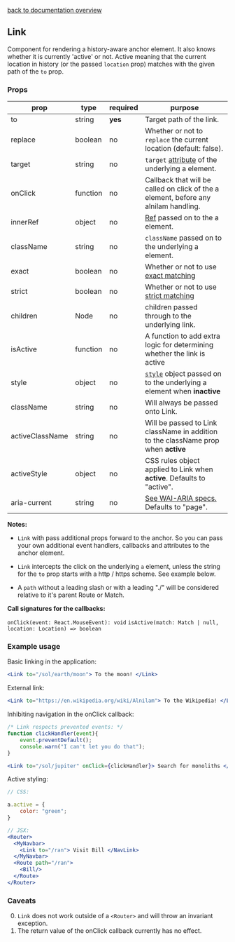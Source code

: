 [back to documentation overview](../readme.md)

## Link

Component for rendering a history-aware anchor element. It also knows whether it is currently 'active' or not. Active meaning that the current location in history (or the passed ```location``` prop) matches with the given path of the ```to``` prop.

### Props

| prop            | type     | required | purpose
|-----------------|----------|----------|---------
| to              | string   | **yes**  | Target path of the link.
| replace         | boolean  | no       | Whether or not to ```replace``` the current location (default: false).
| target          | string   | no       | ```target``` [attribute](https://developer.mozilla.org/en-US/docs/Web/HTML/Element/a#Attributes) of the underlying a element.
| onClick         | function | no       | Callback that will be called on click of the a element, before any alnilam handling.
| innerRef        | object   | no       | [Ref](https://reactjs.org/docs/refs-and-the-dom.html) passed on to the a element.
| className       | string   | no       | ```className``` passed on to the underlying a element.
| exact           | boolean  | no       | Whether or not to use [exact matching](../recipes/matching_options.md#exact)
| strict          | boolean  | no       | Whether or not to use [strict matching](../recipes/matching_options.md#strict)
| children        | Node     | no       | children passed through to the underlying link.
| isActive        | function | no       | A function to add extra logic for determining whether the link is active
| style           | object   | no       | [```style```](https://reactjs.org/docs/dom-elements.html#style) object passed on to the underlying a element when **inactive**
| className       | string   | no       | Will always be passed onto Link.
| activeClassName | string   | no       | Will be passed to Link className in addition to the className prop when **active**
| activeStyle     | object   | no       | CSS rules object applied to Link when **active**. Defaults to "active".
| aria-current    | string   | no       | [See WAI-ARIA specs.](https://www.w3.org/TR/wai-aria-1.1/#aria-current) Defaults to "page".

**Notes:**

* ```Link``` with pass additional props forward to the anchor. So you can pass your own additional event handlers, callbacks and attributes to the anchor element.

* ```Link``` intercepts the click on the underlying ```a``` element, unless the string for the ```to``` prop starts with a http / https scheme. See example below.

* A ```path``` without a leading slash or with a leading "./" will be considered relative to it's parent Route or Match.

**Call signatures for the callbacks:**

```onClick(event: React.MouseEvent): void```
```isActive(match: Match | null, location: Location) => boolean```

### Example usage

Basic linking in the application:

```jsx
<Link to="/sol/earth/moon"> To the moon! </Link>
```

External link:

```jsx
<Link to="https://en.wikipedia.org/wiki/Alnilam"> To the Wikipedia! </Link>
```

Inhibiting navigation in the onClick callback:

```jsx
/* Link respects prevented events: */
function clickHandler(event){
	event.preventDefault();
	console.warn("I can't let you do that");
}

<Link to="/sol/jupiter" onClick={clickHandler}> Search for monoliths </Link>
```

Active styling:

```jsx
// CSS:

a.active = {
	color: "green";
}

// JSX:
<Router>
  <MyNavbar>
    <Link to="/ran"> Visit Bill </NavLink>
  </MyNavbar>
  <Route path="/ran">
    <Bill/>
  </Route>
</Router>
```

### Caveats

0. ```Link``` does not work outside of a ```<Router>``` and will throw an invariant exception.
1. The return value of the onClick callback currently has no effect.